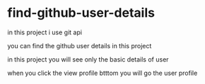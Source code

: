 # find-github-user-details

in this project i use git api


you can find the github user details in this project



in this project you will see only the basic details of user



when you click the view profile btttom you will go the user profile





